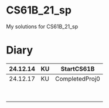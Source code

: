 # CS61B_21_sp
My solutions for CS61B_21_sp


# Diary

| 24.12.14 | KU | StartCS61B     |
|----------|----|----------------|
| 24.12.17 | KU | CompletedProj0 |
|          |    |                |
|          |    |                |
|          |    |                |
|          |    |                |
|          |    |                |
|          |    |                |
|          |    |                |
|          |    |                |

